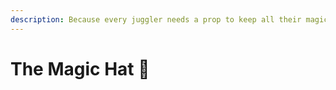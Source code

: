 ```yaml
---
description: Because every juggler needs a prop to keep all their magic.
---
```


# The Magic Hat 🎩

